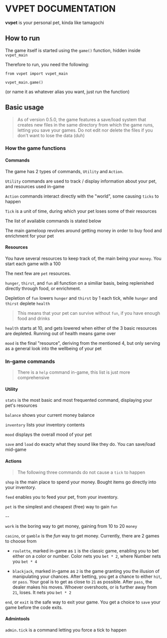 # VVPET DOCUMENTATION

**vvpet** is your personal pet, kinda like tamagochi

## How to run

The game itself is started using the `game()` function, hidden inside `vvpet_main`

Therefore to run, you need the following:
```
from vvpet import vvpet_main

vvpet_main.game()
```

(or name it as whatever alias you want, just run the function)

## Basic usage

>As of version 0.5.0, the game features a save/load system that creates new files in the same directory from which the game runs, letting
you save your games. Do not edit nor delete the files if you don't want to lose the data (duh)

### How the game functions

#### Commands

The game has 2 types of commands, `Utility` and `Action`.

`Utility` commands are used to track / display information about your pet, and resources used in-game

`Action` commands interact directly with the "world", some causing `ticks` to happen

`Tick` is a unit of time, during which your pet loses some of their resources

The list of available commands is stated below

The main gameloop revolves around getting money in order to buy food and enrichment for your pet

#### Resources

You have several resources to keep track of, the main being your `money`. You start each game with a 100

The next few are `pet` resources.

`hunger`,
`thirst`,
and `fun` all function on a similiar basis, being replenished directly through food, or enrichment.

Depletion of `fun` lowers `hunger` and `thirst` by 1 each tick, while `hunger` and `thirst` deplete `health`

> This means that your pet can survive without `fun`, if you have enough food and drinks

`health` starts at 10, and gets lowered when either of the 3 basic resources are depleted. Running out of health means game over

`mood` is the final "resource", deriving from the mentioned 4, but only serving as a general look into the
wellbeing of your pet

### In-game commands

>There is a `help` command in-game, this list is just more comprehensive

#### Utility

`stats` is the most basic and most frequented command, displaying your pet's resources

`balance` shows your current money balance

`inventory` lists your inventory contents

`mood` displays the overall mood of your pet

`save` and `load` do exacty what they sound like they do. You can save/load mid-game

#### Actions

>The following three commands do not cause a `tick` to happen

`shop` is the main place to spend your money. Bought items go directly into your inventory.

`feed` enables you to feed your pet, from your inventory.

`pet` is the simplest and cheapest (free) way to gain `fun`

--

`work` is the boring way to get money, gaining from 10 to 20 `money`

`casino`, or `gamble` is the *fun* way to get money. Currently, there are 2 games to choose from

- `roulette`, marked in-game as `1` is the classic game, enabling you to bet either on a color or number. Color nets you `bet * 2`, where Number nets you `bet * 4`

- `blackjack`, marked in-game as `2` is the game granting you the illusion of manipulating your chances. After betting, you get a chance to either `hit`, or `pass`. Your goal is to get as close to `21` as possible. After `pass`, the dealer makes his moves. Whoever overshoots, or is further away from `21`, loses. It nets you `bet * 2`


`end`, or `exit` is the safe way to exit your game. You get a choice to `save` your game before the code exits.

#### Admintools

`admin.tick` is a command letting you force a tick to happen
